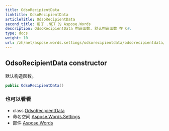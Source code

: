 ```yaml
---
title: OdsoRecipientData
linktitle: OdsoRecipientData
articleTitle: OdsoRecipientData
second_title: 用于 .NET 的 Aspose.Words
description: OdsoRecipientData 构造函数. 默认构造函数 在 C#.
type: docs
weight: 10
url: /zh/net/aspose.words.settings/odsorecipientdata/odsorecipientdata/
---
```

## OdsoRecipientData constructor

默认构造函数。

```csharp
public OdsoRecipientData()
```

### 也可以看看

* class [OdsoRecipientData](../)
* 命名空间 [Aspose.Words.Settings](../../../aspose.words.settings/)
* 部件 [Aspose.Words](../../../)
